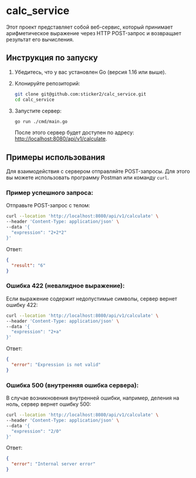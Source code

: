 # calc_service

Этот проект представляет собой веб-сервис, который принимает арифметическое выражение через HTTP POST-запрос и возвращает результат его вычисления.

## Инструкция по запуску

1. Убедитесь, что у вас установлен Go (версия 1.16 или выше).
   
2. Клонируйте репозиторий:

   ```bash
   git clone git@github.com:sticker2/calc_service.git
   cd calc_service
   ```

3. Запустите сервер:

   ```bash
   go run ./cmd/main.go
   ```

   После этого сервер будет доступен по адресу: [http://localhost:8080/api/v1/calculate](http://localhost:8080/api/v1/calculate).

## Примеры использования

Для взаимодействия с сервером отправляйте POST-запросы. Для этого вы можете использовать программу Postman или команду `curl`.

### Пример успешного запроса:

Отправьте POST-запрос с телом:

```bash
curl --location 'http://localhost:8080/api/v1/calculate' \
--header 'Content-Type: application/json' \
--data '{
  "expression": "2+2*2"
}'
```

Ответ:

```json
{
  "result": "6"
}
```

### Ошибка 422 (невалидное выражение):

Если выражение содержит недопустимые символы, сервер вернет ошибку 422:

```bash
curl --location 'http://localhost:8080/api/v1/calculate' \
--header 'Content-Type: application/json' \
--data '{
  "expression": "2+a"
}'
```

Ответ:

```json
{
  "error": "Expression is not valid"
}
```

### Ошибка 500 (внутренняя ошибка сервера):

В случае возникновения внутренней ошибки, например, деления на ноль, сервер вернет ошибку 500:

```bash
curl --location 'http://localhost:8080/api/v1/calculate' \
--header 'Content-Type: application/json' \
--data '{
  "expression": "2/0"
}'
```

Ответ:

```json
{
  "error": "Internal server error"
}
```
